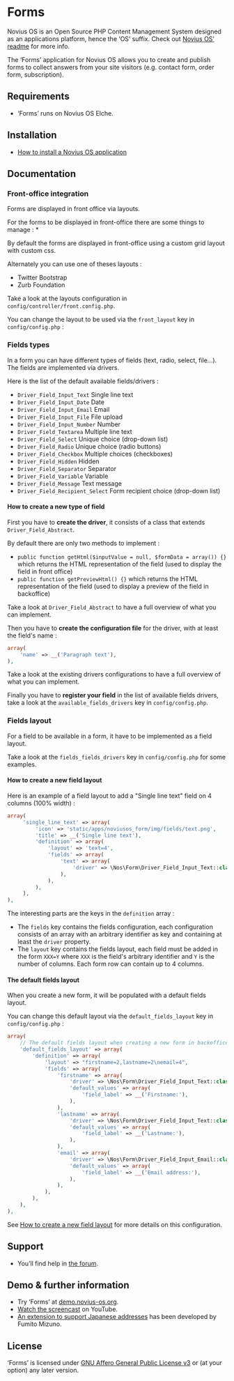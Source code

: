 # Forms

Novius OS is an Open Source PHP Content Management System designed as an applications platform, hence the ‘OS’ suffix. Check out [Novius OS’ readme](http://github.com/novius-os/novius-os#readme) for more info.

The ‘Forms’ application for Novius OS allows you to create and publish forms to collect answers from your site visitors (e.g. contact form, order form, subscription).

## Requirements

* ‘Forms’ runs on Novius OS Elche.

## Installation

* [How to install a Novius OS application](http://community.novius-os.org/how-to-install-a-nos-app.html)

## Documentation


### Front-office integration

Forms are displayed in front office via layouts.

For the forms to be displayed in front-office there are some things to manage :
* 

By default the forms are displayed in front-office using a custom grid layout with custom css.

Alternately you can use one of theses layouts :
 * Twitter Bootstrap
 * Zurb Foundation

Take a look at the layouts configuration in `config/controller/front.config.php`.

You can change the layout to be used via the `front_layout` key in `config/config.php` :

### Fields types

In a form you can have different types of fields (text, radio, select, file...). The fields are implemented via drivers.

Here is the list of the default available fields/drivers :
* `Driver_Field_Input_Text` Single line text
* `Driver_Field_Input_Date` Date
* `Driver_Field_Input_Email` Email
* `Driver_Field_Input_File` File upload
* `Driver_Field_Input_Number` Number
* `Driver_Field_Textarea` Multiple line text
* `Driver_Field_Select` Unique choice (drop-down list)
* `Driver_Field_Radio` Unique choice (radio buttons)
* `Driver_Field_Checkbox` Multiple choices (checkboxes)
* `Driver_Field_Hidden` Hidden
* `Driver_Field_Separator` Separator
* `Driver_Field_Variable` Variable
* `Driver_Field_Message` Text message
* `Driver_Field_Recipient_Select` Form recipient choice (drop-down list)

#### How to create a new type of field

First you have to **create the driver**, it consists of a class that extends `Driver_Field_Abstract`.

By default there are only two methods to implement :
* `public function getHtml($inputValue = null, $formData = array()) {}` which returns the HTML representation of the field (used to display the field in front office)
* `public function getPreviewHtml() {}` which returns the HTML representation of the field (used to display a preview of the field in backoffice)

Take a look at `Driver_Field_Abstract` to have a full overview of what you can implement.

Then you have to **create the configuration file** for the driver, with at least the field's name :

```php
array(
    'name' => __('Paragraph text'),
),
```

Take a look at the existing drivers configurations to have a full overview of what you can implement. 

Finally you have to **register your field** in the list of available fields drivers, take a look at the `available_fields_drivers` key in `config/config.php`.

### Fields layout

For a field to be available in a form, it have to be implemented as a field layout.

Take a look at the `fields_fields_drivers` key in `config/config.php` for some examples.

#### How to create a new field layout

Here is an example of a field layout to add a "Single line text" field on 4 columns (100% width) :

```php
array(
     'single_line_text' => array(
         'icon' => 'static/apps/noviusos_form/img/fields/text.png',
         'title' => __('Single line text'),
         'definition' => array(
             'layout' => 'text=4',
             'fields' => array(
                 'text' => array(
                     'driver' => \Nos\Form\Driver_Field_Input_Text::class,
                 ),
             ),
         ),
     ),
),
```

The interesting parts are the keys in the `definition` array :
* The `fields` key contains the fields configuration, each configuration consists of an array with an arbitrary identifier as key and containing at least the `driver` property.
* The `layout` key contains the fields layout, each field must be added in the form `XXX=Y` where `XXX` is the field's arbitrary identifier and `Y` is the number of columns. Each form row can contain up to 4 columns.

#### The default fields layout

When you create a new form, it will be populated with a default fields layout.

You can change this default layout via the `default_fields_layout` key in `config/config.php` :

```php
array(
    // The default fields layout when creating a new form in backoffice
    'default_fields_layout' => array(
        'definition' => array(
            'layout' => "firstname=2,lastname=2\nemail=4",
            'fields' => array(
                'firstname' => array(
                    'driver' => \Nos\Form\Driver_Field_Input_Text::class,
                    'default_values' => array(
                        'field_label' => __('Firstname:'),
                    ),
                ),
                'lastname' => array(
                    'driver' => \Nos\Form\Driver_Field_Input_Text::class,
                    'default_values' => array(
                        'field_label' => __('Lastname:'),
                    ),
                ),
                'email' => array(
                    'driver' => \Nos\Form\Driver_Field_Input_Email::class,
                    'default_values' => array(
                        'field_label' => __('Email address:'),
                    ),
                ),
            ),
        ),
    ),
),
```

See [How to create a new field layout](#how-to-create-a-new-field-layout) for more details on this configuration.

## Support

* You’ll find help in [the forum](http://forums.novius-os.org/en).

## Demo & further information

* Try ‘Forms’ at [demo.novius-os.org](http://demo.novius-os.org/admin).
* [Watch the screencast](http://www.youtube.com/watch?v=mptrVkmsw5g&list=PL49B38887F978ED5E) on YouTube.
* [An extension to support Japanese addresses](https://github.com/ounziw/jaaddress) has been developed by Fumito Mizuno.

## License

‘Forms’ is licensed under [GNU Affero General Public License v3](http://www.gnu.org/licenses/agpl-3.0.html) or (at your option) any later version.